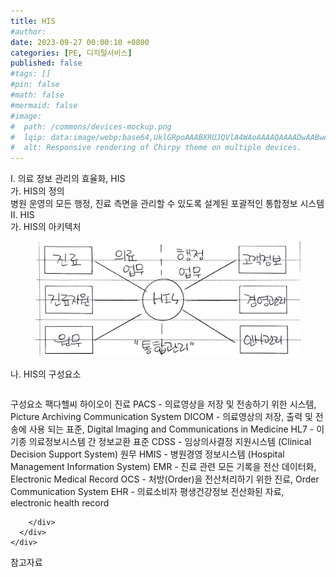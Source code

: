 ```yaml
---
title: HIS
#author: 
date: 2023-09-27 00:00:10 +0800
categories: [PE, 디지털서비스]
published: false
#tags: []
#pin: false
#math: false
#mermaid: false
#image:
#  path: /commons/devices-mockup.png
#  lqip: data:image/webp;base64,UklGRpoAAABXRUJQVlA4WAoAAAAQAAAADwAABwAAQUxQSDIAAAARL0AmbZurmr57yyIiqE8oiG0bejIYEQTgqiDA9vqnsUSI6H+oAERp2HZ65qP/VIAWAFZQOCBCAAAA8AEAnQEqEAAIAAVAfCWkAALp8sF8rgRgAP7o9FDvMCkMde9PK7euH5M1m6VWoDXf2FkP3BqV0ZYbO6NA/VFIAAAA
#  alt: Responsive rendering of Chirpy theme on multiple devices.
---
```


<div class="post-wrap">
  <div class="para">
    <div class="para-title">
      I. 의료 정보 관리의 효율화, HIS
    </div>
    <div class="para-cntnt">
      <div class="para">
        <div class="para-title">
          가. HIS의 정의
        </div>
        <div class="para-cntnt">
            병원 운영의 모든 행정, 진료 측면을 관리할 수 있도록 설계된 포괄적인 통합정보 시스템
        </div>
      </div>
    </div>
  </div>
  
  <div class="para">
    <div class="para-title">
      II. HIS
    </div>
    <div class="para-cntnt">
      <div class="para">
        <div class="para-title">
          가. HIS의 아키텍처
        </div>
        <div class="para-cntnt">
          <figure class="post-figure">
            <img src="/assets/img/posts/HIS.png" alt="HIS">
<!--            <figcaption>Source: Unveiling the Metaverse: Exploring Emerging Trends, Multifaceted Perspectives, and Future Challenges</figcaption>-->
          </figure>
        </div>
      </div>
      <div class="para">
        <div class="para-title">
          나. HIS의 구성요소
        </div>
        <div class="para-cntnt">
          <table class="post-table">
          </table>
          구성요소 팩다헬씨 하이오이
  진료 
    PACS - 의료영상을 저장 및 전송하기 위한 시스템, Picture Archiving Communication System
    DICOM - 의료영상의 저장, 출력 및 전송에 사용 되는 표준, Digital Imaging and Communications in Medicine
    HL7 - 이기종 의료정보시스템 간 정보교환 표준
    CDSS - 임상의사결정 지원시스템 (Clinical Decision Support System)
  원무
    HMIS - 병원경영 정보시스템 (Hospital Management Information System)
    EMR - 진료 관련 모든 기록을 전산 데이터화, Electronic Medical Record 
    OCS - 처방(Order)을 전산처리하기 위한 진료, Order Communication System
    EHR - 의료소비자 평생건강정보 전산화된 자료, electronic health record

        </div>
      </div>
    </div>
  </div>

  <div class="refr-wrap">
    <div class="refr-title">
        참고자료
    </div>
    <ol class="refr-list">
    <!--    <li>(나현식, 최대선) <a target="_blank" href="https://scienceon.kisti.re.kr/commons/util/originalView.do?cn=JAKO202225948430499&oCn=JAKO202225948430499&dbt=JAKO&journal=NJOU00291864">메타버스 보안 위협 요소 및 대응 방안 검토</a></li>-->
    <!--    <li>(M. Uddin, S. Manickam, H. Ullah, M. Obaidat and A. Dandoush) <a target="_blank" href="https://ieeexplore.ieee.org/abstract/document/10138386">Unveiling the Metaverse: Exploring Emerging Trends, Multifaceted Perspectives, and Future Challenges</a></li>-->
    </ol>
  </div>
</div>
